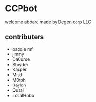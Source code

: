 # CCPbot

welcome aboard 
made by Degen corp LLC

## contributers
* baggie mf
* jimmy 
* DaCurse
* Shryder
* Kacper
* Misd
* M0rph
* Kaylon
* Qusai
* LocalHobo
